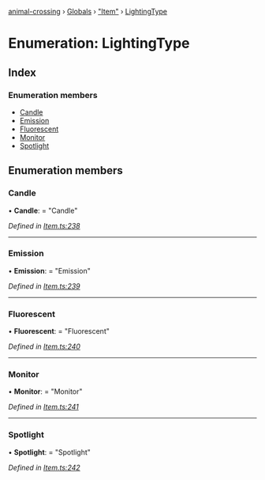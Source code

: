[animal-crossing](../README.md) › [Globals](../globals.md) › ["Item"](../modules/_item_.md) › [LightingType](_item_.lightingtype.md)

# Enumeration: LightingType

## Index

### Enumeration members

* [Candle](_item_.lightingtype.md#candle)
* [Emission](_item_.lightingtype.md#emission)
* [Fluorescent](_item_.lightingtype.md#fluorescent)
* [Monitor](_item_.lightingtype.md#monitor)
* [Spotlight](_item_.lightingtype.md#spotlight)

## Enumeration members

###  Candle

• **Candle**: = "Candle"

*Defined in [Item.ts:238](https://github.com/Norviah/animal-crossing/blob/267b9fa/module/types/Item.ts#L238)*

___

###  Emission

• **Emission**: = "Emission"

*Defined in [Item.ts:239](https://github.com/Norviah/animal-crossing/blob/267b9fa/module/types/Item.ts#L239)*

___

###  Fluorescent

• **Fluorescent**: = "Fluorescent"

*Defined in [Item.ts:240](https://github.com/Norviah/animal-crossing/blob/267b9fa/module/types/Item.ts#L240)*

___

###  Monitor

• **Monitor**: = "Monitor"

*Defined in [Item.ts:241](https://github.com/Norviah/animal-crossing/blob/267b9fa/module/types/Item.ts#L241)*

___

###  Spotlight

• **Spotlight**: = "Spotlight"

*Defined in [Item.ts:242](https://github.com/Norviah/animal-crossing/blob/267b9fa/module/types/Item.ts#L242)*

